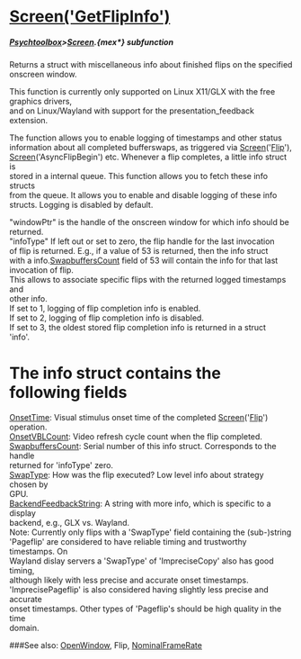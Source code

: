# [Screen('GetFlipInfo')](Screen-GetFlipInfo) 
##### [Psychtoolbox](Pyschtoolbox)>[Screen](Screen).{mex*} subfunction


Returns a struct with miscellaneous info about finished flips on the specified  
onscreen window.  
  
This function is currently only supported on Linux X11/GLX with the free  
graphics drivers,  
and on Linux/Wayland with support for the presentation\_feedback extension.  
  
The function allows you to enable logging of timestamps and other status  
information about all completed bufferswaps, as triggered via [Screen](Screen)('[Flip](Flip)'),  
[Screen](Screen)('AsyncFlipBegin') etc. Whenever a flip completes, a little info struct is  
stored in a internal queue. This function allows you to fetch these info structs  
from the queue. It allows you to enable and disable logging of these info  
structs. Logging is disabled by default.  
  
"windowPtr" is the handle of the onscreen window for which info should be  
returned.  
"infoType" If left out or set to zero, the flip handle for the last invocation  
of flip is returned. E.g., if a value of 53 is returned, then the info struct  
with a info.[SwapbuffersCount](SwapbuffersCount) field of 53 will contain the info for that last  
invocation of flip.  
This allows to associate specific flips with the returned logged timestamps and  
other info.  
If set to 1, logging of flip completion info is enabled.  
If set to 2, logging of flip completion info is disabled.  
If set to 3, the oldest stored flip completion info is returned in a struct  
'info'.  
  
# The info struct contains the following fields  
  
[OnsetTime](OnsetTime): Visual stimulus onset time of the completed [Screen](Screen)('[Flip](Flip)') operation.  
[OnsetVBLCount](OnsetVBLCount): Video refresh cycle count when the flip completed.  
[SwapbuffersCount](SwapbuffersCount): Serial number of this info struct. Corresponds to the handle  
returned for 'infoType' zero.  
[SwapType](SwapType): How was the flip executed? Low level info about strategy chosen by  
GPU.  
[BackendFeedbackString](BackendFeedbackString): A string with more info, which is specific to a display  
backend, e.g., GLX vs. Wayland.  
Note: Currently only flips with a 'SwapType' field containing the (sub-)string  
'Pageflip' are considered to have reliable timing and trustworthy timestamps. On  
Wayland dislay servers a 'SwapType' of 'ImpreciseCopy' also has good timing,  
although likely with less precise and accurate onset timestamps.  
'ImprecisePageflip' is also considered having slightly less precise and accurate  
onset timestamps. Other types of 'Pageflip's should be high quality in the time  
domain.  
  
  


###See also:
[OpenWindow](Screen-OpenWindow), Flip, [NominalFrameRate](Screen-NominalFrameRate)
